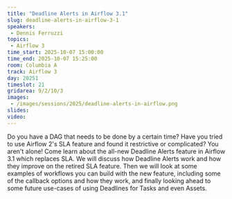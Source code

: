 ```yaml
---
title: "Deadline Alerts in Airflow 3.1"
slug: deadline-alerts-in-airflow-3-1
speakers:
 - Dennis Ferruzzi
topics:
 - Airflow 3
time_start: 2025-10-07 15:00:00
time_end: 2025-10-07 15:25:00
room: Columbia A
track: Airflow 3
day: 20251
timeslot: 21
gridarea: 9/2/10/3
images: 
 - /images/sessions/2025/deadline-alerts-in-airflow.png
slides:
video:
---
```


Do you have a DAG that needs to be done by a certain time? Have you tried to use Airflow 2's SLA feature and found it restrictive or complicated? You aren't alone!  Come learn about the all-new Deadline Alerts feature in Airflow 3.1 which replaces SLA. We will discuss how Deadline Alerts work and how they improve on the retired SLA feature. Then we will look at some examples of workflows you can build with the new feature, including some of the callback options and how they work, and finally looking ahead to some future use-cases of using Deadlines for Tasks and even Assets.